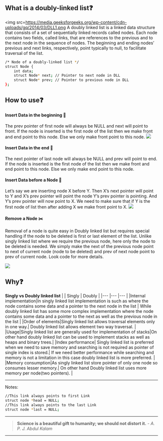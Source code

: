 ## What is a doubly-linked list:question:
<img src=https://media.geeksforgeeks.org/wp-content/cdn-uploads/gq/2014/03/DLL1.png
A doubly linked list is a linked data structure that consists of a set of sequentially linked records called nodes. Each node contains two fields, called links, that are references to the previous and to the next node in the sequence of nodes. 
The beginning and ending nodes’ previous and next links, respectively, point typically to null, to facilitate traversal of the list. 
``` bash
/* Node of a doubly-linked list */
struct Node {
    int data;
    struct Node* next; // Pointer to next node in DLL
    struct Node* prev; // Pointer to previous node in DLL
};
```
## How to use:question:
#### Insert Data in the beginning :pushpin:
The prev pointer of first node will always be NULL and next will point to front.
If the node is inserted is the first node of the list then we make front and end point to this node.
Else we only make front point to this node.
<img src=”https://www.studytonight.com/data-structures/images/doubly-linked-list-2.png”>
#### Insert Data in the end :pushpin:
The next pointer of last node will always be NULL and prev will point to end.
If the node is inserted is the first node of the list then we make front and end point to this node.
Else we only make end point to this node.
#### Insert Data before a Node :pushpin:
Let’s say we are inserting node X before Y. Then X’s next pointer will point to Y and X’s prev pointer will point the node Y’s prev pointer is pointing. And Y’s prev pointer will now point to X. We need to make sure that if Y is the first node of list then after adding X we make front point to X.
<img src=”https://www.studytonight.com/data-structures/images/doubly-linked-list-3.png”>
#### Remove a Node :scissors:
Removal of a node is quite easy in Doubly linked list but requires special handling if the node to be deleted is first or last element of the list. Unlike singly linked list where we require the previous node, here only the node to be deleted is needed. We simply make the next of the previous node point to next of current node (node to be deleted) and prev of next node point to prev of current node. Look code for more details.
 
<img src=”https://www.studytonight.com/data-structures/images/doubly-linked-list-5.png”>
 
## Why:question:
**Singly vs Doubly linked list**
|   	| Singly  	|   Doubly	|
|---	|---	|---	|
|Internal implementation|In singly linked list implementation is such as where the node contains some data and a pointer to the next node in the list 	|  While doubly linked list has some more complex implementation where the node contains some data and a pointer to the next as well as the previous node in the list 	|
|Order of elements|Singly linked list allows traversal elements only in one way.|  Doubly linked list allows element two way traversal. 	|
|Usage|Singly linked list are generally used for implementation of stacks|On other hand doubly linked list can be used to implement stacks as well as heaps and binary trees.|
|Index performance| Singly linked list is preferred when we need to save memory and searching is not required as pointer of single index is stored.|  If we need better performance while searching and memory is not a limitation in this case doubly linked list is more preferred. 	|
|Memory consumption|As singly linked list store pointer of only one node so consumes lesser memory.|  On other hand Doubly linked list uses more memory per node(two pointers). 	|
___
Notes:
 
 ``` bash
//This link always points to first Link
struct node *head = NULL;
//This link always points to the last Link
struct node *last = NULL;
 ```
___
> **Science is a beautiful gift to humanity; we should not distort it.**
> *- A. P. J. Abdul Kalam*
___
